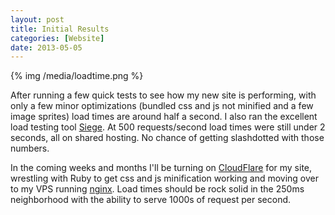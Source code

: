 ```yaml
---
layout: post
title: Initial Results
categories: [Website]
date: 2013-05-05
---
```

{% img /media/loadtime.png %}

After running a few quick tests to see how my new site is performing, with only a few minor optimizations (bundled css and js not minified
and a few image sprites) load times are around half a second. I also ran the excellent load testing tool
[Siege](http://www.joedog.org/siege-home/). At 500 requests/second load times were still under 2 seconds, all on shared hosting.
No chance of getting slashdotted with those numbers.

In the coming weeks and months I'll be turning on [CloudFlare](https://www.cloudflare.com/) for my site, wrestling with Ruby to get
css and js minification working and moving over to my VPS running [nginx](http://nginx.org/).
Load times should be rock solid in the 250ms neighborhood with the ability to serve 1000s of request per second.
